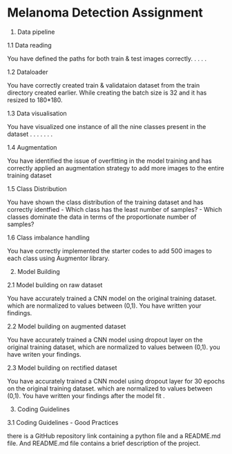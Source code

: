 # Melanoma Detection Assignment

1. Data pipeline

1.1 Data reading

You have defined the paths for both train & test images correctly. . . . .

1.2 Dataloader

You have correctly created train & validataion dataset from the train directory created earlier. While creating the batch size is 32 and it has resized to 180*180.

1.3 Data visualisation

You have visualized one instance of all the nine classes present in the dataset . . . . . . .

1.4 Augmentation

You have identified the issue of overfitting in the model training and has correctly applied an augmentation strategy to add more images to the entire training dataset

1.5 Class Distribution

You have shown the class distribution of the training dataset and has correctly identfied - Which class has the least number of samples? - Which classes dominate the data in terms of the proportionate number of samples?

1.6 Class imbalance handling

You have correctly implemented the starter codes to add 500 images to each class using Augmentor library.


2. Model Building


2.1 Model building on raw dataset

You have accurately trained a CNN model on the original training dataset. which are normalized to values between (0,1). You have written your findings.

2.2 Model building on augmented dataset

You have accurately trained a CNN model using dropout layer on the original training dataset, which are normalized to values between (0,1). you have writen your findings.

2.3 Model building on rectified dataset

You have accurately trained a CNN model using dropout layer for 30 epochs on the original training dataset. which are normalized to values between (0,1). You have written your findings after the model fit .


3. Coding Guidelines


3.1 Coding Guidelines - Good Practices

there is a GitHub repository link containing a python file and a README.md file. And README.md file contains a brief description of the project.
